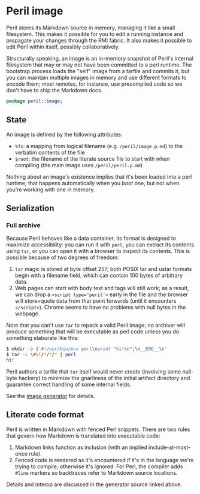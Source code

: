 # Peril image
Peril stores its Markdown source in memory, managing it like a small
filesystem. This makes it possible for you to edit a running instance and
propagate your changes through the RMI fabric. It also makes it possible to
edit Peril within itself, possibly collaboratively.

Structurally speaking, an image is an in-memory snapshot of Peril's internal
filesystem that may or may not have been committed to a perl runtime. The
bootstrap process loads the "self" image from a tarfile and commits it, but you
can maintain multiple images in memory and use different formats to encode
them; most remotes, for instance, use precompiled code so we don't have to ship
the Markdown docs.

```perl
package peril::image;
```

## State
An image is defined by the following attributes:

- `%fs`: a mapping from logical filename (e.g. `/peril/image.p.md`) to the
  verbatim contents of the file
- `$root`: the filename of the literate source file to start with when
  compiling (the main image uses `/peril/peril.p.md`)

Nothing about an image's existence implies that it's been loaded into a perl
runtime; that happens automatically when you _boot_ one, but not when you're
working with one in memory.

## Serialization
### Full archive
Because Peril behaves like a data container, its format is designed to maximize
accessibility: you can run it with `perl`, you can extract its contents using
`tar`, or you can open it with a browser to inspect its contents. This is
possible because of two degrees of freedom:

1. `tar` magic is stored at byte offset 257; both POSIX tar and ustar formats
   begin with a filename field, which can contain 100 bytes of arbitrary data.
2. Web pages can start with body text and tags will still work; as a result, we
   can drop a `<script type='peril'>` early in the file and the browser will
   store+quote data from that point forwards (until it encounters `</script>`).
   Chrome seems to have no problems with null bytes in the webpage.

Note that you can't use `tar` to repack a valid Peril image; no archiver will
produce something that will be executable as perl code unless you do something
elaborate like this:

```sh
$ mkdir -p $'#!/usr/bin/env perl\nprint "hi!\n";\n__END__\n'
$ tar -c \#\!/*/*/* | perl
hi!
```

Peril authors a tarfile that `tar` itself would never create (involving some
null-byte hackery) to minimize the gnarliness of the initial artifact
directory and guarantee correct handling of some internal fields.

See the [image generator](image/generator.p.md) for details.

## Literate code format
Peril is written in Markdown with fenced Perl snippets. There are two rules
that govern how Markdown is translated into executable code:

1. Markdown links function as inclusion (with an implied include-at-most-once
   rule).
2. Fenced code is rendered as it's encountered if it's in the language we're
   trying to compile; otherwise it's ignored. For Perl, the compiler adds
   `#line` markers so backtraces refer to Markdown source locations.

Details and interop are discussed in the generator source linked above.
